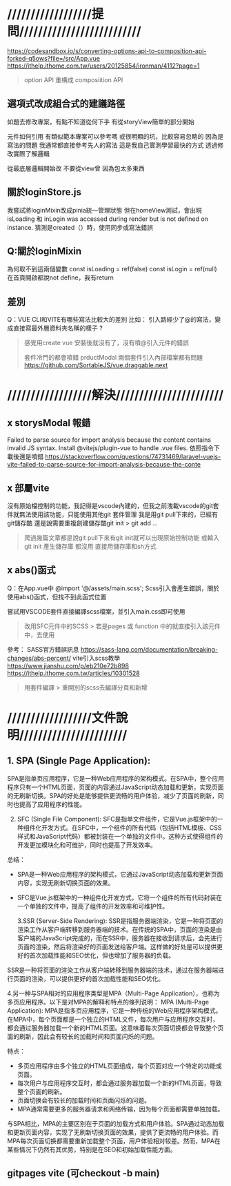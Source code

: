 # //////////////////提問//////////////////////////

https://codesandbox.io/s/converting-options-api-to-composition-api-forked-q5ows?file=/src/App.vue
https://ithelp.ithome.com.tw/users/20125854/ironman/4112?page=1

> option API 重構成 composiition API

## 選項式改成組合式的建議路徑

如題去修改專案，有點不知道從何下手
有從storyView簡單的部分開始

元件如何引用
有類似範本專案可以參考嗎
或很明顯的坑，比較容易忽略的
因為是寫法的問題 我通常都直接參考先人的寫法
這是我自己實測學習最快的方式 透過修改實際了解邏輯

從最底層邏輯開始改 不要從view曾 因為包太多東西

## 關於loginStore.js

我嘗試將loginMixin改成pinia統一管理狀態
但在homeView測試，會出現 isLoading 和 inLogin
was accessed during render but is not defined on instance.
猜測是created（）時，使用同步或寫法錯誤

## Q:關於loginMixin

為何取不到這兩個變數
const isLoading = ref(false)
const isLogin = ref(null)
在首頁開啟都說not define，我有return

## 差別

Q：VUE CLI和VITE有哪些寫法比較大的差別
比如：
引入路經少了@的寫法，變成直接寫最外層資料夾名稱的樣子 ?

> 感覺用create vue 安裝後就沒有了，沒有噴@引入元件的錯誤
>
> 套件冷門的都會噴錯
> prductModal 兩個套件引入內部檔案都有問題
> https://github.com/SortableJS/vue.draggable.next

# //////////////////解決///////////////////////

## x storysModal 報錯

Failed to parse source for import analysis because the content contains invalid JS syntax. Install @vitejs/plugin-vue to handle .vue files.
依照指令下載後還是噴錯
https://stackoverflow.com/questions/74731469/laravel-vuejs-vite-failed-to-parse-source-for-import-analysis-because-the-conte

## x 部屬vite

沒有原始檔控制的功能，我記得是vscode內建的，但我之前洩載vscode的git套件就無法使用該功能，只能使用其他git 套件管理
我是用git pull下來的，已經有git儲存酷
還是說需要重複創建儲存酷git init > git add ...

> 爬過幾篇文章都是說git pull下來有git init就可以出現原始控制功能
> 或輸入git init 產生儲存庫
> 都沒用 直接用儲存庫和sh方式

## x abs()函式

Q：在App.vue中
@import '@/assets/main.scss';
Scss引入會產生錯誤，關於使用abs()函式，但找不到此函式位置

嘗試用VSCODE套件直接編譯scss檔案，並引入main.css即可使用

> 改用SFC元件中的SCSS > 若是pages 或 function 中的就直接引入該元件中，去使用

參考：
SASS官方錯誤訊息
https://sass-lang.com/documentation/breaking-changes/abs-percent/
vite引入scss教學
https://www.jianshu.com/p/eb210e72b898
https://ithelp.ithome.com.tw/articles/10301528

> 用套件編譯 > 重開別的scss去編譯分頁和新增

# //////////////////文件說明///////////////////////

## 1. SPA (Single Page Application):

SPA是指单页应用程序，它是一种Web应用程序的架构模式。在SPA中，整个应用程序只有一个HTML页面，页面的内容通过JavaScript动态加载和更新，实现页面的无刷新切换。SPA的好处是能够提供更流畅的用户体验，减少了页面的刷新，同时也提高了应用程序的性能。

2. SFC (Single File Component): SFC是指单文件组件，它是Vue.js框架中的一种组件化开发方式。在SFC中，一个组件的所有代码（包括HTML模板、CSS样式和JavaScript代码）都被封装在一个单独的文件中。这种方式使得组件的开发更加模块化和可维护，同时也提高了开发效率。

总结：

- SPA是一种Web应用程序的架构模式，它通过JavaScript动态加载和更新页面内容，实现无刷新切换页面的效果。
- SFC是Vue.js框架中的一种组件化开发方式，它将一个组件的所有代码封装在一个单独的文件中，提高了组件的开发效率和可维护性。

  3.SSR (Server-Side Rendering): SSR是指服务器端渲染，它是一种将页面的渲染工作从客户端转移到服务器端的技术。在传统的SPA中，页面的渲染是由客户端的JavaScript完成的，而在SSR中，服务器在接收到请求后，会先进行页面的渲染，然后将渲染好的页面发送给客户端。这样做的好处是可以提供更好的首次加载性能和SEO优化，但也增加了服务器的负载。

SSR是一种将页面的渲染工作从客户端转移到服务器端的技术，通过在服务器端进行页面的渲染，可以提供更好的首次加载性能和SEO优化。

4.另一种与SPA相对的应用程序类型是MPA（Multi-Page Application），也称为多页应用程序。以下是对MPA的解释和特点的條列说明：
MPA (Multi-Page Application): MPA是指多页应用程序，它是一种传统的Web应用程序架构模式。在MPA中，每个页面都是一个独立的HTML文件，每次用户与应用程序交互时，都会通过服务器加载一个新的HTML页面。这意味着每次页面切换都会导致整个页面的刷新，因此会有较长的加载时间和页面闪烁的问题。

特点：

- 多页应用程序由多个独立的HTML页面组成，每个页面对应一个特定的功能或页面。
- 每次用户与应用程序交互时，都会通过服务器加载一个新的HTML页面，导致整个页面的刷新。
- 页面切换会有较长的加载时间和页面闪烁的问题。
- MPA通常需要更多的服务器请求和网络传输，因为每个页面都需要单独加载。

与SPA相比，MPA的主要区别在于页面的加载方式和用户体验。SPA通过动态加载和更新页面内容，实现了无刷新切换页面的效果，提供了更流畅的用户体验。而MPA每次页面切换都需要重新加载整个页面，用户体验相对较差。然而，MPA在某些情况下仍然有其优势，特别是在SEO和初始加载性能方面。

## gitpages vite (可checkout -b main)

<!-- #!/usr/bin/env sh

# abort on errors
set -e

# build
npm run build

# navigate into the build output directory
cd dist

# place .nojekyll to bypass Jekyll processing
echo > .nojekyll

# if you are deploying to a custom domain
# echo 'www.example.com' > CNAME

git init
git checkout -B main
git add -A
git commit -m 'deploy'

# if you are deploying to https://<USERNAME>.github.io
# git push -f git@github.com:<USERNAME>/<USERNAME>.github.io.git main

# if you are deploying to https://<USERNAME>.github.io/<REPO>
# git push -f git@github.com:<USERNAME>/<REPO>.git main:gh-pages

cd - -->
